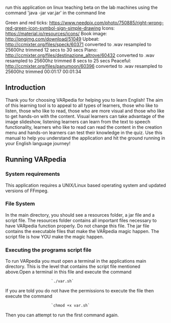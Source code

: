 run this application on linux teaching beta on the lab machines
using the command 'java -jar var.jar' in the command line

Green and red ticks: https://www.needpix.com/photo/750885/right-wrong-red-green-icon-symbol-sign-simple-drawing
Icons: https://material.io/resources/icons/
Book image: http://pngimg.com/download/51049
Upbeat: http://ccmixter.org/files/speck/60371 converted to .wav resampled to 25600hz trimmed 12 secs to 30 secs
Piano: http://ccmixter.org/files/destinazione_altrove/60432 converted to .wav resampled to 25600hz trimmed 8 secs to 25 secs
Peaceful: http://ccmixter.org/files/panumoon/60396 converted to .wav resampled to 25600hz trimmed 00:01:17  00:01:34

## Introduction
Thank you for choosing VARpedia for helping you to learn English! The aim of this learning tool is to appeal to all types of learners, those who like to listen, those who like to read, those who are more visual and those who like to get hands-on with the content. 
Visual learners can take advantage of the image slideshow, listening learners can learn from the text to speech functionality, learners who like to read can read the content in the creation menu and hands-on learners can test their knowledge in the quiz.
Use this manual to help you understand the application and hit the ground running in your English language journey!
## Running VARpedia
### System requirements
This application requires a UNIX/Linux based operating system and updated versions of FFmpeg.
### File System
In the main directory, you should see a resources folder, a jar file and a script file. The resources folder contains all important files necessary to have VARpedia function properly. Do not change this file.
The jar file contains the executable files that make the VARpedia magic happen. The script file is how YOU make the magic happen.
### Executing the programs script file
To run VARpedia you must open a terminal in the applications main directory. This is the level that contains the script file mentioned above.Open a terminal in this file and execute the command 

						`./var.sh`

If you are told you do not have the permissions to execute the file then execute the command

						`chmod +x var.sh`
	
Then you can attempt to run the first command again.


